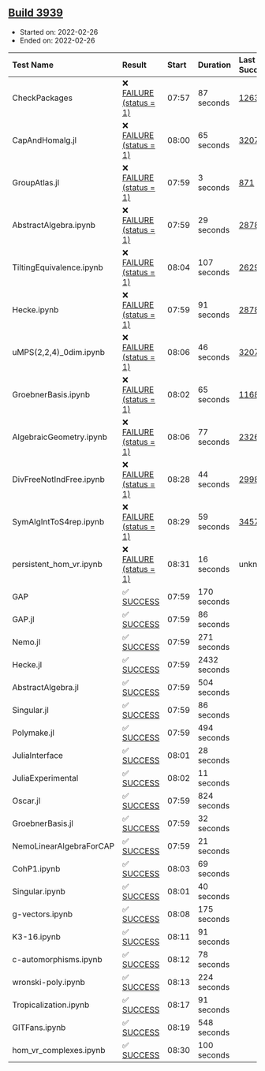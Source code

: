 ## [Build 3939](https://oscarci.mathematik.uni-kl.de/job/oscar-stable/3939/)

* Started on: 2022-02-26
* Ended on: 2022-02-26

| Test Name    | Result | Start | Duration | Last Success | First Failure |
|:-------------|:-------|:------|:---------|:-------------|:--------------|
| CheckPackages | ❌ [FAILURE (status = 1)](https://oscarci.mathematik.uni-kl.de/job/oscar-stable/3939/artifact/logs/build-3939/CheckPackages.log) | 07:57 | 87 seconds | [1263](https://oscarci.mathematik.uni-kl.de/job/oscar-stable/1263/) | [1264](https://oscarci.mathematik.uni-kl.de/job/oscar-stable/1264/) |
| CapAndHomalg.jl | ❌ [FAILURE (status = 1)](https://oscarci.mathematik.uni-kl.de/job/oscar-stable/3939/artifact/logs/build-3939/CapAndHomalg.jl.log) | 08:00 | 65 seconds | [3207](https://oscarci.mathematik.uni-kl.de/job/oscar-stable/3207/) | [3208](https://oscarci.mathematik.uni-kl.de/job/oscar-stable/3208/) |
| GroupAtlas.jl | ❌ [FAILURE (status = 1)](https://oscarci.mathematik.uni-kl.de/job/oscar-stable/3939/artifact/logs/build-3939/GroupAtlas.jl.log) | 07:59 | 3 seconds | [871](https://oscarci.mathematik.uni-kl.de/job/oscar-stable/871/) | [872](https://oscarci.mathematik.uni-kl.de/job/oscar-stable/872/) |
| AbstractAlgebra.ipynb | ❌ [FAILURE (status = 1)](https://oscarci.mathematik.uni-kl.de/job/oscar-stable/3939/artifact/logs/build-3939/AbstractAlgebra.ipynb.log) | 07:59 | 29 seconds | [2878](https://oscarci.mathematik.uni-kl.de/job/oscar-stable/2878/) | [2879](https://oscarci.mathematik.uni-kl.de/job/oscar-stable/2879/) |
| TiltingEquivalence.ipynb | ❌ [FAILURE (status = 1)](https://oscarci.mathematik.uni-kl.de/job/oscar-stable/3939/artifact/logs/build-3939/TiltingEquivalence.ipynb.log) | 08:04 | 107 seconds | [2629](https://oscarci.mathematik.uni-kl.de/job/oscar-stable/2629/) | [2630](https://oscarci.mathematik.uni-kl.de/job/oscar-stable/2630/) |
| Hecke.ipynb | ❌ [FAILURE (status = 1)](https://oscarci.mathematik.uni-kl.de/job/oscar-stable/3939/artifact/logs/build-3939/Hecke.ipynb.log) | 07:59 | 91 seconds | [2878](https://oscarci.mathematik.uni-kl.de/job/oscar-stable/2878/) | [2879](https://oscarci.mathematik.uni-kl.de/job/oscar-stable/2879/) |
| uMPS(2,2,4)_0dim.ipynb | ❌ [FAILURE (status = 1)](https://oscarci.mathematik.uni-kl.de/job/oscar-stable/3939/artifact/logs/build-3939/uMPS-2-2-4-_0dim.ipynb.log) | 08:06 | 46 seconds | [3207](https://oscarci.mathematik.uni-kl.de/job/oscar-stable/3207/) | [3208](https://oscarci.mathematik.uni-kl.de/job/oscar-stable/3208/) |
| GroebnerBasis.ipynb | ❌ [FAILURE (status = 1)](https://oscarci.mathematik.uni-kl.de/job/oscar-stable/3939/artifact/logs/build-3939/GroebnerBasis.ipynb.log) | 08:02 | 65 seconds | [1168](https://oscarci.mathematik.uni-kl.de/job/oscar-stable/1168/) | [1169](https://oscarci.mathematik.uni-kl.de/job/oscar-stable/1169/) |
| AlgebraicGeometry.ipynb | ❌ [FAILURE (status = 1)](https://oscarci.mathematik.uni-kl.de/job/oscar-stable/3939/artifact/logs/build-3939/AlgebraicGeometry.ipynb.log) | 08:06 | 77 seconds | [2326](https://oscarci.mathematik.uni-kl.de/job/oscar-stable/2326/) | [2327](https://oscarci.mathematik.uni-kl.de/job/oscar-stable/2327/) |
| DivFreeNotIndFree.ipynb | ❌ [FAILURE (status = 1)](https://oscarci.mathematik.uni-kl.de/job/oscar-stable/3939/artifact/logs/build-3939/DivFreeNotIndFree.ipynb.log) | 08:28 | 44 seconds | [2998](https://oscarci.mathematik.uni-kl.de/job/oscar-stable/2998/) | [2999](https://oscarci.mathematik.uni-kl.de/job/oscar-stable/2999/) |
| SymAlgIntToS4rep.ipynb | ❌ [FAILURE (status = 1)](https://oscarci.mathematik.uni-kl.de/job/oscar-stable/3939/artifact/logs/build-3939/SymAlgIntToS4rep.ipynb.log) | 08:29 | 59 seconds | [3457](https://oscarci.mathematik.uni-kl.de/job/oscar-stable/3457/) | [3458](https://oscarci.mathematik.uni-kl.de/job/oscar-stable/3458/) |
| persistent_hom_vr.ipynb | ❌ [FAILURE (status = 1)](https://oscarci.mathematik.uni-kl.de/job/oscar-stable/3939/artifact/logs/build-3939/persistent_hom_vr.ipynb.log) | 08:31 | 16 seconds | unknown | unknown |
| GAP | ✅ [SUCCESS](https://oscarci.mathematik.uni-kl.de/job/oscar-stable/3939/artifact/logs/build-3939/GAP.log) | 07:59 | 170 seconds |  |  |
| GAP.jl | ✅ [SUCCESS](https://oscarci.mathematik.uni-kl.de/job/oscar-stable/3939/artifact/logs/build-3939/GAP.jl.log) | 07:59 | 86 seconds |  |  |
| Nemo.jl | ✅ [SUCCESS](https://oscarci.mathematik.uni-kl.de/job/oscar-stable/3939/artifact/logs/build-3939/Nemo.jl.log) | 07:59 | 271 seconds |  |  |
| Hecke.jl | ✅ [SUCCESS](https://oscarci.mathematik.uni-kl.de/job/oscar-stable/3939/artifact/logs/build-3939/Hecke.jl.log) | 07:59 | 2432 seconds |  |  |
| AbstractAlgebra.jl | ✅ [SUCCESS](https://oscarci.mathematik.uni-kl.de/job/oscar-stable/3939/artifact/logs/build-3939/AbstractAlgebra.jl.log) | 07:59 | 504 seconds |  |  |
| Singular.jl | ✅ [SUCCESS](https://oscarci.mathematik.uni-kl.de/job/oscar-stable/3939/artifact/logs/build-3939/Singular.jl.log) | 07:59 | 86 seconds |  |  |
| Polymake.jl | ✅ [SUCCESS](https://oscarci.mathematik.uni-kl.de/job/oscar-stable/3939/artifact/logs/build-3939/Polymake.jl.log) | 07:59 | 494 seconds |  |  |
| JuliaInterface | ✅ [SUCCESS](https://oscarci.mathematik.uni-kl.de/job/oscar-stable/3939/artifact/logs/build-3939/JuliaInterface.log) | 08:01 | 28 seconds |  |  |
| JuliaExperimental | ✅ [SUCCESS](https://oscarci.mathematik.uni-kl.de/job/oscar-stable/3939/artifact/logs/build-3939/JuliaExperimental.log) | 08:02 | 11 seconds |  |  |
| Oscar.jl | ✅ [SUCCESS](https://oscarci.mathematik.uni-kl.de/job/oscar-stable/3939/artifact/logs/build-3939/Oscar.jl.log) | 07:59 | 824 seconds |  |  |
| GroebnerBasis.jl | ✅ [SUCCESS](https://oscarci.mathematik.uni-kl.de/job/oscar-stable/3939/artifact/logs/build-3939/GroebnerBasis.jl.log) | 07:59 | 32 seconds |  |  |
| NemoLinearAlgebraForCAP | ✅ [SUCCESS](https://oscarci.mathematik.uni-kl.de/job/oscar-stable/3939/artifact/logs/build-3939/NemoLinearAlgebraForCAP.log) | 07:59 | 21 seconds |  |  |
| CohP1.ipynb | ✅ [SUCCESS](https://oscarci.mathematik.uni-kl.de/job/oscar-stable/3939/artifact/logs/build-3939/CohP1.ipynb.log) | 08:03 | 69 seconds |  |  |
| Singular.ipynb | ✅ [SUCCESS](https://oscarci.mathematik.uni-kl.de/job/oscar-stable/3939/artifact/logs/build-3939/Singular.ipynb.log) | 08:01 | 40 seconds |  |  |
| g-vectors.ipynb | ✅ [SUCCESS](https://oscarci.mathematik.uni-kl.de/job/oscar-stable/3939/artifact/logs/build-3939/g-vectors.ipynb.log) | 08:08 | 175 seconds |  |  |
| K3-16.ipynb | ✅ [SUCCESS](https://oscarci.mathematik.uni-kl.de/job/oscar-stable/3939/artifact/logs/build-3939/K3-16.ipynb.log) | 08:11 | 91 seconds |  |  |
| c-automorphisms.ipynb | ✅ [SUCCESS](https://oscarci.mathematik.uni-kl.de/job/oscar-stable/3939/artifact/logs/build-3939/c-automorphisms.ipynb.log) | 08:12 | 78 seconds |  |  |
| wronski-poly.ipynb | ✅ [SUCCESS](https://oscarci.mathematik.uni-kl.de/job/oscar-stable/3939/artifact/logs/build-3939/wronski-poly.ipynb.log) | 08:13 | 224 seconds |  |  |
| Tropicalization.ipynb | ✅ [SUCCESS](https://oscarci.mathematik.uni-kl.de/job/oscar-stable/3939/artifact/logs/build-3939/Tropicalization.ipynb.log) | 08:17 | 91 seconds |  |  |
| GITFans.ipynb | ✅ [SUCCESS](https://oscarci.mathematik.uni-kl.de/job/oscar-stable/3939/artifact/logs/build-3939/GITFans.ipynb.log) | 08:19 | 548 seconds |  |  |
| hom_vr_complexes.ipynb | ✅ [SUCCESS](https://oscarci.mathematik.uni-kl.de/job/oscar-stable/3939/artifact/logs/build-3939/hom_vr_complexes.ipynb.log) | 08:30 | 100 seconds |  |  |
